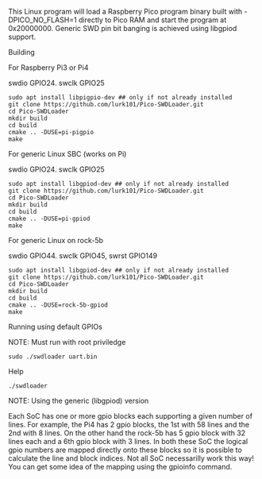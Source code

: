 This Linux program will load a Raspberry Pico program binary built with -DPICO_NO_FLASH=1 directly to Pico RAM and start the program
at 0x20000000. Generic SWD pin bit banging is achieved using libgpiod support.

Building

For Raspberry Pi3 or Pi4

swdio GPIO24. swclk GPIO25
```
sudo apt install libpigpio-dev ## only if not already installed
git clone https://github.com/lurk101/Pico-SWDLoader.git
cd Pico-SWDLoader
mkdir build
cd build
cmake .. -DUSE=pi-pigpio
make
```

For generic Linux SBC (works on Pi)

swdio GPIO24. swclk GPIO25
```
sudo apt install libgpiod-dev ## only if not already installed
git clone https://github.com/lurk101/Pico-SWDLoader.git
cd Pico-SWDLoader
mkdir build
cd build
cmake .. -DUSE=pi-gpiod
make
```

For generic Linux on rock-5b

swdio GPIO44. swclk GPIO45, swrst GPIO149
```
sudo apt install libgpiod-dev ## only if not already installed
git clone https://github.com/lurk101/Pico-SWDLoader.git
cd Pico-SWDLoader
mkdir build
cd build
cmake .. -DUSE=rock-5b-gpiod
make
```

Running using default GPIOs

NOTE: Must run with root priviledge
```
sudo ./swdloader uart.bin
```

Help
```
./swdloader
```

NOTE: Using the generic (libgpiod) version

Each SoC has one or more gpio blocks each supporting a given number of lines. For example, the Pi4 has 2 gpio blocks,
the 1st with 58 lines and the 2nd with 8 lines. On the other hand the rock-5b has 5 gpio block with 32 lines each and
a 6th gpio block with 3 lines. In both these SoC the logical gpio numbers are mapped directly onto these blocks so
it is possible to calculate the line and block indices. Not all SoC necessarilly work this way! You can get some
idea of the mapping using the gpioinfo command.
